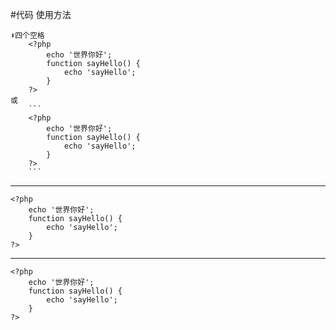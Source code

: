 #代码
使用方法
```
⬇四个空格️
    <?php
        echo '世界你好';
        function sayHello() {
            echo 'sayHello';
        }
    ?>
或
    ```
    <?php
        echo '世界你好';
        function sayHello() {
            echo 'sayHello';
        }
    ?>
    ```
```
---
    <?php
        echo '世界你好';
        function sayHello() {
            echo 'sayHello';
        }
    ?>
---
```
<?php
    echo '世界你好';
    function sayHello() {
        echo 'sayHello';
    }
?>
```
    

